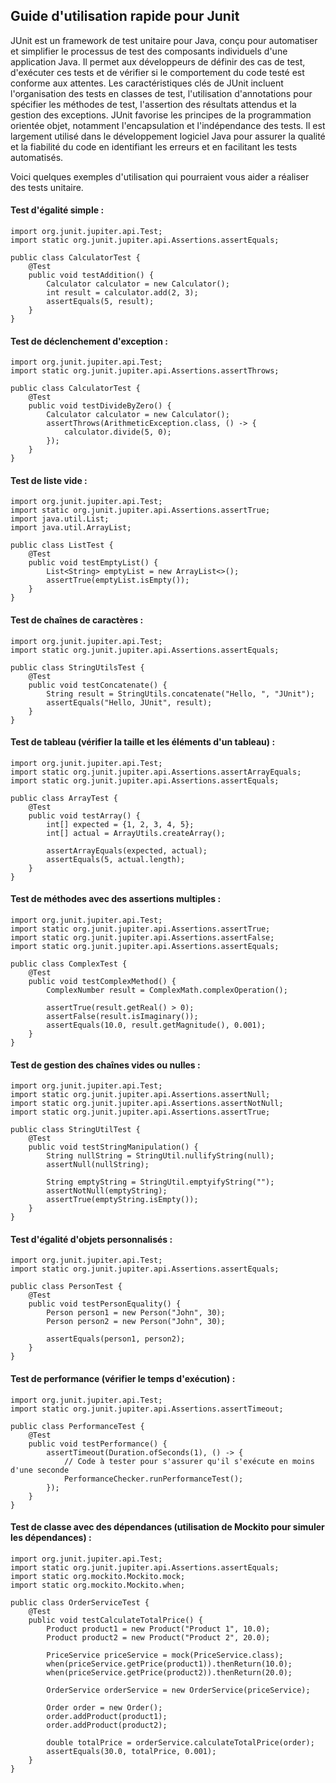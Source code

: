 ## Guide d'utilisation rapide pour Junit

JUnit est un framework de test unitaire pour Java, conçu pour automatiser et simplifier le processus de test des 
composants individuels d'une application Java. Il permet aux développeurs de définir des cas de test, d'exécuter 
ces tests et de vérifier si le comportement du code testé est conforme aux attentes. Les caractéristiques clés de 
JUnit incluent l'organisation des tests en classes de test, l'utilisation d'annotations pour spécifier les méthodes 
de test, l'assertion des résultats attendus et la gestion des exceptions. JUnit favorise les principes de la 
programmation orientée objet, notamment l'encapsulation et l'indépendance des tests. Il est largement utilisé dans le 
développement logiciel Java pour assurer la qualité et la fiabilité du code en identifiant les erreurs et en facilitant 
les tests automatisés.

Voici quelques exemples d'utilisation qui pourraient vous aider a réaliser des tests unitaire.

#### Test d'égalité simple :
```agsl
import org.junit.jupiter.api.Test;
import static org.junit.jupiter.api.Assertions.assertEquals;

public class CalculatorTest {
    @Test
    public void testAddition() {
        Calculator calculator = new Calculator();
        int result = calculator.add(2, 3);
        assertEquals(5, result);
    }
}
```

#### Test de déclenchement d'exception :
```agsl
import org.junit.jupiter.api.Test;
import static org.junit.jupiter.api.Assertions.assertThrows;

public class CalculatorTest {
    @Test
    public void testDivideByZero() {
        Calculator calculator = new Calculator();
        assertThrows(ArithmeticException.class, () -> {
            calculator.divide(5, 0);
        });
    }
}

```

#### Test de liste vide :
```agsl
import org.junit.jupiter.api.Test;
import static org.junit.jupiter.api.Assertions.assertTrue;
import java.util.List;
import java.util.ArrayList;

public class ListTest {
    @Test
    public void testEmptyList() {
        List<String> emptyList = new ArrayList<>();
        assertTrue(emptyList.isEmpty());
    }
}
```

#### Test de chaînes de caractères :
```agsl
import org.junit.jupiter.api.Test;
import static org.junit.jupiter.api.Assertions.assertEquals;

public class StringUtilsTest {
    @Test
    public void testConcatenate() {
        String result = StringUtils.concatenate("Hello, ", "JUnit");
        assertEquals("Hello, JUnit", result);
    }
}

```

#### Test de tableau (vérifier la taille et les éléments d'un tableau) :
```agsl
import org.junit.jupiter.api.Test;
import static org.junit.jupiter.api.Assertions.assertArrayEquals;
import static org.junit.jupiter.api.Assertions.assertEquals;

public class ArrayTest {
    @Test
    public void testArray() {
        int[] expected = {1, 2, 3, 4, 5};
        int[] actual = ArrayUtils.createArray();
        
        assertArrayEquals(expected, actual);
        assertEquals(5, actual.length);
    }
}
```

#### Test de méthodes avec des assertions multiples :
```agsl
import org.junit.jupiter.api.Test;
import static org.junit.jupiter.api.Assertions.assertTrue;
import static org.junit.jupiter.api.Assertions.assertFalse;
import static org.junit.jupiter.api.Assertions.assertEquals;

public class ComplexTest {
    @Test
    public void testComplexMethod() {
        ComplexNumber result = ComplexMath.complexOperation();
        
        assertTrue(result.getReal() > 0);
        assertFalse(result.isImaginary());
        assertEquals(10.0, result.getMagnitude(), 0.001);
    }
}
```

#### Test de gestion des chaînes vides ou nulles :
```agsl
import org.junit.jupiter.api.Test;
import static org.junit.jupiter.api.Assertions.assertNull;
import static org.junit.jupiter.api.Assertions.assertNotNull;
import static org.junit.jupiter.api.Assertions.assertTrue;

public class StringUtilTest {
    @Test
    public void testStringManipulation() {
        String nullString = StringUtil.nullifyString(null);
        assertNull(nullString);
        
        String emptyString = StringUtil.emptyifyString("");
        assertNotNull(emptyString);
        assertTrue(emptyString.isEmpty());
    }
}
```

#### Test d'égalité d'objets personnalisés :
```agsl
import org.junit.jupiter.api.Test;
import static org.junit.jupiter.api.Assertions.assertEquals;

public class PersonTest {
    @Test
    public void testPersonEquality() {
        Person person1 = new Person("John", 30);
        Person person2 = new Person("John", 30);
        
        assertEquals(person1, person2);
    }
}
```

#### Test de performance (vérifier le temps d'exécution) :
```agsl
import org.junit.jupiter.api.Test;
import static org.junit.jupiter.api.Assertions.assertTimeout;

public class PerformanceTest {
    @Test
    public void testPerformance() {
        assertTimeout(Duration.ofSeconds(1), () -> {
            // Code à tester pour s'assurer qu'il s'exécute en moins d'une seconde
            PerformanceChecker.runPerformanceTest();
        });
    }
}
```

#### Test de classe avec des dépendances (utilisation de Mockito pour simuler les dépendances) :
```agsl
import org.junit.jupiter.api.Test;
import static org.junit.jupiter.api.Assertions.assertEquals;
import static org.mockito.Mockito.mock;
import static org.mockito.Mockito.when;

public class OrderServiceTest {
    @Test
    public void testCalculateTotalPrice() {
        Product product1 = new Product("Product 1", 10.0);
        Product product2 = new Product("Product 2", 20.0);
        
        PriceService priceService = mock(PriceService.class);
        when(priceService.getPrice(product1)).thenReturn(10.0);
        when(priceService.getPrice(product2)).thenReturn(20.0);
        
        OrderService orderService = new OrderService(priceService);
        
        Order order = new Order();
        order.addProduct(product1);
        order.addProduct(product2);
        
        double totalPrice = orderService.calculateTotalPrice(order);
        assertEquals(30.0, totalPrice, 0.001);
    }
}
```

